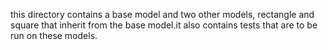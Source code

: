 this directory contains a base model and two other models, rectangle and square that inherit from the base model.it also contains tests that are to be run on these models.
